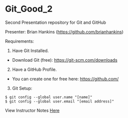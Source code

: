 # Git_Good_2
Second Presentation repository for Git and GitHub

Presenter: Brian Hankins (https://github.com/brianhankins)

Requirements:

1. Have Git Installed.

-   Download Git (free): https://git-scm.com/downloads

2. Have a GitHub Profile.

 -  You can create one for free here: https://github.com/

3. Git Setup:

``` 
$ git config --global user.name "[name]"
$ git config --global user.email "[email address]" 
```

View Instructor Notes [Here](https://github.com/qccoders/Git_Good_2/blob/master/GitCourseOutline-InstructorNotesModified.docx)
